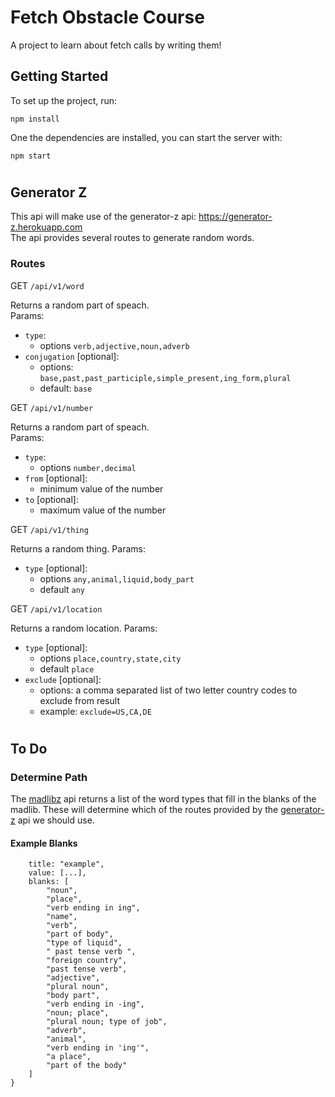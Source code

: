 # Fetch Obstacle Course

A project to learn about fetch calls by writing them!

## Getting Started

To set up the project, run:
```
npm install
```
One the dependencies are installed, you can start the server with:
```
npm start
```
#

## Generator Z

This api will make use of the generator-z api: https://generator-z.herokuapp.com  
The api provides several routes to generate random words.

### Routes

GET `/api/v1/word`  

Returns a random part of speach.  
Params:
- `type`:
    - options `verb,adjective,noun,adverb`
- `conjugation` [optional]:
    - options: `base,past,past_participle,simple_present,ing_form,plural`
    - default: `base`

GET `/api/v1/number`  

Returns a random part of speach.  
Params:
- `type`:
    - options `number,decimal`
- `from` [optional]:
    - minimum value of the number
- `to` [optional]:
    - maximum value of the number

GET `/api/v1/thing`  

Returns a random thing. 
Params:
- `type` [optional]:
    - options `any,animal,liquid,body_part`
    - default `any`

GET `/api/v1/location`  

Returns a random location. 
Params:
- `type` [optional]:
    - options `place,country,state,city`
    - default `place`
- `exclude` [optional]:
    - options: a comma separated list of two letter country codes to exclude from result
    - example: `exclude=US,CA,DE`

#

## To Do

### Determine Path

The [madlibz](https://madlibz.herokuapp.com/api#help) api returns a list of the word types that fill in the blanks of the madlib. These will determine which of the routes provided by the [generator-z](#Routes) api we should use.

#### Example Blanks
```{
    title: "example",
    value: [...],
    blanks: [
        "noun",
        "place",
        "verb ending in ing",
        "name",
        "verb",
        "part of body",
        "type of liquid",
        " past tense verb ",
        "foreign country",
        "past tense verb",
        "adjective",
        "plural noun",
        "body part",
        "verb ending in -ing",
        "noun; place",
        "plural noun; type of job",
        "adverb",
        "animal",
        "verb ending in 'ing'",
        "a place",
        "part of the body"
    ]
}

```
